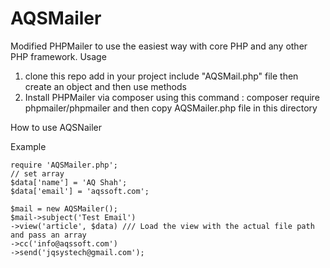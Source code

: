 # AQSMailer
Modified PHPMailer to use the easiest way with core PHP and any other PHP framework.
Usage 
1. clone this repo add in your project include "AQSMail.php" file then create an object and then use methods 
2. Install PHPMailer via composer using this command : composer require phpmailer/phpmailer and then copy AQSMailer.php file in this directory 

How to use AQSNailer 

Example
	
    require 'AQSMailer.php';
    // set array
    $data['name'] = 'AQ Shah';
    $data['email'] = 'aqssoft.com';

    $mail = new AQSMailer();
    $mail->subject('Test Email')
    ->view('article', $data) /// Load the view with the actual file path and pass an array
    ->cc('info@aqssoft.com')
    ->send('jqsystech@gmail.com');
